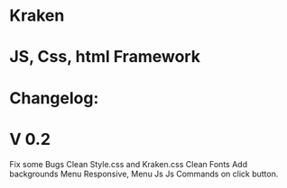 Kraken
======

JS, Css, html Framework
======


Changelog:
======

V 0.2
======
Fix some Bugs
Clean Style.css and Kraken.css
Clean Fonts
Add backgrounds
Menu Responsive, Menu Js
Js Commands on click button.
